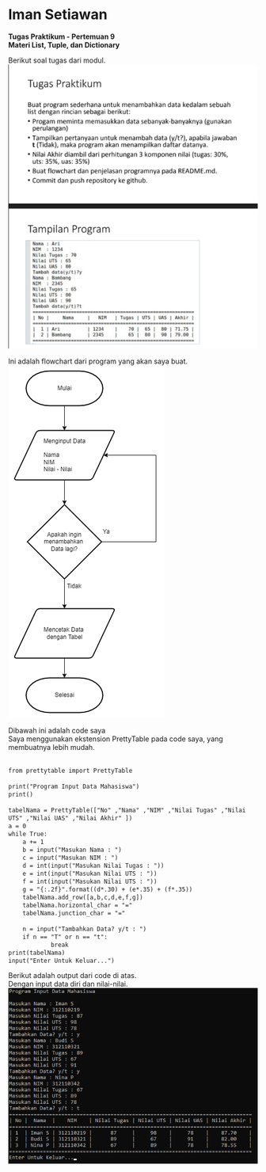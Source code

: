# Iman Setiawan

**Tugas Praktikum - Pertemuan 9**\
**Materi List, Tuple, dan Dictionary**

Berikut soal tugas dari modul.\
![screenshot output](screenshot/soaltugas.png)

Ini adalah flowchart dari program yang akan saya buat.\
![screenshot output](screenshot/flowchart.png)

Dibawah ini adalah code saya\
Saya menggunakan ekstension PrettyTable pada code saya, yang membuatnya lebih mudah.
~~~

from prettytable import PrettyTable

print("Program Input Data Mahasiswa")
print()

tabelNama = PrettyTable(["No" ,"Nama" ,"NIM" ,"Nilai Tugas" ,"Nilai UTS" ,"Nilai UAS" ,"Nilai Akhir" ])
a = 0
while True:
    a += 1
    b = input("Masukan Nama : ")
    c = input("Masukan NIM : ")
    d = int(input("Masukan Nilai Tugas : "))
    e = int(input("Masukan Nilai UTS : "))
    f = int(input("Masukan Nilai UTS : "))
    g = "{:.2f}".format((d*.30) + (e*.35) + (f*.35))
    tabelNama.add_row([a,b,c,d,e,f,g])
    tabelNama.horizontal_char = "="
    tabelNama.junction_char = "="
    
    n = input("Tambahkan Data? y/t : ")
    if n == "T" or n == "t":
            break
print(tabelNama)
input("Enter Untuk Keluar...")

~~~

Berikut adalah output dari code di atas.\
Dengan input data diri dan nilai-nilai.\
![screenshot output](screenshot/ss1.png)


